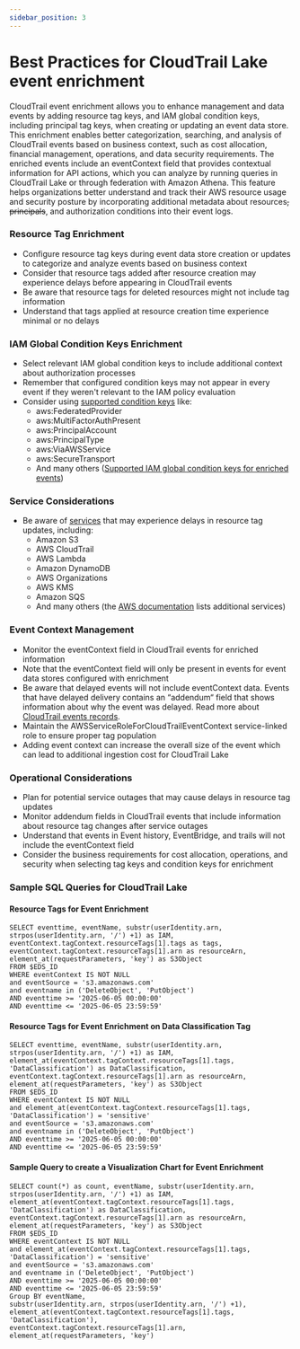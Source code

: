```yaml
---
sidebar_position: 3
---
```

# Best Practices for CloudTrail Lake event enrichment

CloudTrail event enrichment allows you to enhance management and data events by adding resource tag keys, and IAM global condition keys, including principal tag keys,  when creating or updating an event data store. This enrichment enables better categorization, searching, and analysis of CloudTrail events based on business context, such as cost allocation, financial management, operations, and data security requirements. The enriched events include an eventContext field that provides contextual information for API actions, which you can analyze by running queries in CloudTrail Lake or through federation with Amazon Athena. This feature helps organizations better understand and track their AWS resource usage and security posture by incorporating additional metadata about resources~~, principals~~, and authorization conditions into their event logs.

### Resource Tag Enrichment

* Configure resource tag keys during event data store creation or updates to categorize and analyze events based on business context
* Consider that resource tags added after resource creation may experience delays before appearing in CloudTrail events
* Be aware that resource tags for deleted resources might not include tag information
* Understand that tags applied at resource creation time experience minimal or no delays

### IAM Global Condition Keys Enrichment

* Select relevant IAM global condition keys to include additional context about authorization processes
* Remember that configured condition keys may not appear in every event if they weren't relevant to the IAM policy evaluation
* Consider using [supported condition keys](https://docs.aws.amazon.com/awscloudtrail/latest/userguide/cloudtrail-context-events.html#condition-keys-supported-services) like:
    * aws:FederatedProvider
    * aws:MultiFactorAuthPresent
    * aws:PrincipalAccount
    * aws:PrincipalType
    * aws:ViaAWSService
    * aws:SecureTransport
    * And many others ([Supported IAM global condition keys for enriched events](https://docs.aws.amazon.com/awscloudtrail/latest/userguide/cloudtrail-context-events.html#condition-keys-supported-services))

### Service Considerations

* Be aware of [services](https://docs.aws.amazon.com/awscloudtrail/latest/userguide/cloudtrail-context-events.html#resource-tags-supported-services) that may experience delays in resource tag updates, including:
    * Amazon S3
    * AWS CloudTrail
    * AWS Lambda
    * Amazon DynamoDB
    * AWS Organizations
    * AWS KMS
    * Amazon SQS
    * And many others (the [AWS documentation](https://docs.aws.amazon.com/awscloudtrail/latest/userguide/cloudtrail-context-events.html#resource-tags-supported-services) lists additional services)

### Event Context Management

* Monitor the eventContext field in CloudTrail events for enriched information
* Note that the eventContext field will only be present in events for event data stores configured with enrichment
* Be aware that delayed events will not include eventContext data. Events that have delayed delivery contains an “addendum“ field that shows information about why the event was delayed. Read more about [CloudTrail events records](https://docs.aws.amazon.com/awscloudtrail/latest/userguide/cloudtrail-event-reference-record-contents.html).
* Maintain the AWSServiceRoleForCloudTrailEventContext service-linked role to ensure proper tag population
* Adding event context can increase the overall size of the event which can lead to additional ingestion cost for CloudTrail Lake

### Operational Considerations

* Plan for potential service outages that may cause delays in resource tag updates
* Monitor addendum fields in CloudTrail events that include information about resource tag changes after service outages
* Understand that events in Event history, EventBridge, and trails will not include the eventContext field
* Consider the business requirements for cost allocation, operations, and security when selecting tag keys and condition keys for enrichment

### Sample SQL Queries for CloudTrail Lake

#### **Resource Tags for Event Enrichment**

```
SELECT eventtime, eventName, substr(userIdentity.arn, strpos(userIdentity.arn, '/') +1) as IAM,
eventContext.tagContext.resourceTags[1].tags as tags,
eventContext.tagContext.resourceTags[1].arn as resourceArn, 
element_at(requestParameters, 'key') as S3Object
FROM $EDS_ID
WHERE eventContext IS NOT NULL 
and eventSource = 's3.amazonaws.com'
and eventname in ('DeleteObject', 'PutObject')
AND eventtime >= '2025-06-05 00:00:00'
AND eventtime <= '2025-06-05 23:59:59'
```

#### **Resource Tags for Event Enrichment on Data Classification Tag**

```
SELECT eventtime, eventName, substr(userIdentity.arn, strpos(userIdentity.arn, '/') +1) as IAM,
element_at(eventContext.tagContext.resourceTags[1].tags, 'DataClassification') as DataClassification,
eventContext.tagContext.resourceTags[1].arn as resourceArn, 
element_at(requestParameters, 'key') as S3Object
FROM $EDS_ID
WHERE eventContext IS NOT NULL
and element_at(eventContext.tagContext.resourceTags[1].tags, 'DataClassification') = 'sensitive'
and eventSource = 's3.amazonaws.com'
and eventname in ('DeleteObject', 'PutObject')
AND eventtime >= '2025-06-05 00:00:00'
AND eventtime <= '2025-06-05 23:59:59'
```

#### **Sample Query to create a Visualization Chart for Event Enrichment**

```
SELECT count(*) as count, eventName, substr(userIdentity.arn, 
strpos(userIdentity.arn, '/') +1) as IAM,
element_at(eventContext.tagContext.resourceTags[1].tags, 'DataClassification') as DataClassification,
eventContext.tagContext.resourceTags[1].arn as resourceArn, 
element_at(requestParameters, 'key') as S3Object
FROM $EDS_ID
WHERE eventContext IS NOT NULL
and element_at(eventContext.tagContext.resourceTags[1].tags, 'DataClassification') = 'sensitive'
and eventSource = 's3.amazonaws.com'
and eventname in ('DeleteObject', 'PutObject')
AND eventtime >= '2025-06-05 00:00:00'
AND eventtime <= '2025-06-05 23:59:59'
Group BY eventName,
substr(userIdentity.arn, strpos(userIdentity.arn, '/') +1),
element_at(eventContext.tagContext.resourceTags[1].tags, 'DataClassification'),
eventContext.tagContext.resourceTags[1].arn,
element_at(requestParameters, 'key')
```

